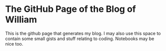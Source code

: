 # The GitHub Page of the Blog of William
This is the github page that generates my blog. I may also use this space to contain some small gists and stuff relating to coding. Notebooks may be nice too.
